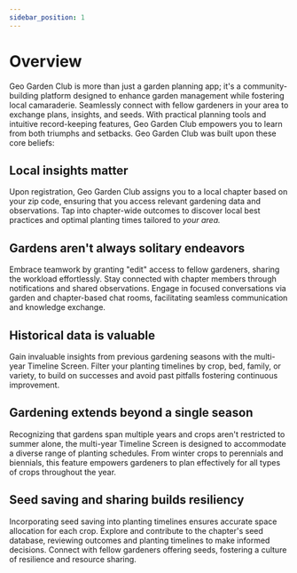 ```yaml
---
sidebar_position: 1
---
```


# Overview
Geo Garden Club is more than just a garden planning app; it's a community-building platform designed to enhance garden management while fostering local camaraderie. Seamlessly connect with fellow gardeners in your area to exchange plans, insights, and seeds. With practical planning tools and intuitive record-keeping features, Geo Garden Club empowers you to learn from both triumphs and setbacks.   Geo Garden Club was built upon these core beliefs:

## Local insights matter
Upon registration, Geo Garden Club assigns you to a local chapter based on your zip code, ensuring that you access relevant gardening data and observations. Tap into chapter-wide outcomes to discover local best practices and optimal planting times tailored to _your area._

## Gardens aren't always solitary endeavors
Embrace teamwork by granting "edit" access to fellow gardeners, sharing the workload effortlessly. Stay connected with chapter members through notifications and shared observations. Engage in focused conversations via garden and chapter-based chat rooms, facilitating seamless communication and knowledge exchange.

## Historical data is valuable
Gain invaluable insights from previous gardening seasons with the multi-year Timeline Screen. Filter your planting timelines by crop, bed, family, or variety, to build on successes and avoid past pitfalls fostering continuous improvement. 

## Gardening extends beyond a single season
Recognizing that gardens span multiple years and crops aren't restricted to summer alone, the multi-year Timeline Screen is designed to accommodate a diverse range of planting schedules. From winter crops to perennials and biennials, this feature empowers gardeners to plan effectively for all types of crops throughout the year.

## Seed saving and sharing builds resiliency
Incorporating seed saving into planting timelines ensures accurate space allocation for each crop. Explore and contribute to the chapter's seed database, reviewing outcomes and planting timelines to make informed decisions. Connect with fellow gardeners offering seeds, fostering a culture of resilience and resource sharing.
